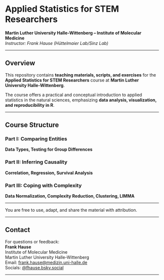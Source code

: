 # Applied Statistics for STEM Researchers
**Martin Luther University Halle-Wittenberg – Institute of Molecular Medicine**  
*Instructor: Frank Hause (Hüttelmaier Lab/Sinz Lab)*  

---

## Overview
This repository contains **teaching materials, scripts, and exercises** for the  
**Applied Statistics for STEM Researchers** course at **Martin Luther University Halle-Wittenberg**.  

The course offers a practical and conceptual introduction to applied statistics in the natural sciences, emphasizing **data analysis, visualization, and reproducibility in R**.  

---

## Course Structure

### Part I: Comparing Entities  
**Data Types, Testing for Group Differences**  

### Part II: Inferring Causality  
**Correlation, Regression, Survival Analysis**  

### Part III: Coping with Complexity  
**Data Normalization, Complexity Reduction, Clustering, LIMMA**  

---

You are free to use, adapt, and share the material with attribution.

---

## Contact
For questions or feedback:  
**Frank Hause**  
Institute of Molecular Medicine  
Martin Luther University Halle-Wittenberg  
Email: [frank.hause@medizin.uni-halle.de](mailto:frank.hause@medizin.uni-halle.de)  
Socials: [@fhause.bsky.social](https://bsky.app/profile/fhause.bsky.social)

---






